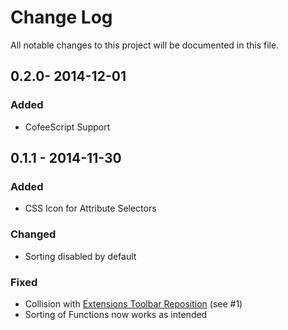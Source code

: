# Change Log
All notable changes to this project will be documented in this file.

## 0.2.0- 2014-12-01
### Added
- CofeeScript Support

## 0.1.1 - 2014-11-30
### Added
- CSS Icon for Attribute Selectors

### Changed
- Sorting disabled by default

### Fixed
- Collision with [Extensions Toolbar Reposition](https://github.com/dnbard/extensions-toolbar) (see #1)
- Sorting of Functions now works as intended
